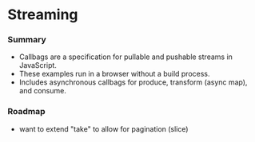 
# Streaming

### Summary

- Callbags are a specification for pullable and pushable streams in JavaScript.
- These examples run in a browser without a build process.
- Includes asynchronous callbags for produce, transform (async map), and consume.

### Roadmap

- want to extend "take" to allow for pagination (slice)